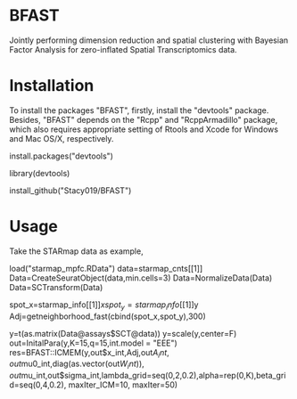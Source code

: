 # BFAST
Jointly performing dimension reduction and spatial clustering with Bayesian Factor Analysis for zero-inflated Spatial Transcriptomics data.

# Installation
To install the packages "BFAST", firstly, install the "devtools" package. Besides, "BFAST" depends on the "Rcpp" and "RcppArmadillo" package, which also requires appropriate setting of Rtools and Xcode for Windows and Mac OS/X, respectively.

install.packages("devtools")

library(devtools)

install_github("Stacy019/BFAST")

# Usage
Take the STARmap data as example, 

load("starmap_mpfc.RData")
data=starmap_cnts[[1]]
Data=CreateSeuratObject(data,min.cells=3)
Data=NormalizeData(Data)
Data=SCTransform(Data)

spot_x=starmap_info[[1]]$x
spot_y=starmap_info[[1]]$y
Adj=getneighborhood_fast(cbind(spot_x,spot_y),300)

y=t(as.matrix(Data@assays$SCT@data))
y=scale(y,center=F)
out=InitalPara(y,K=15,q=15,int.model = "EEE")
res=BFAST::ICMEM(y,out$x_int,Adj,out$A_int,out$mu0_int,diag(as.vector(out$W_int)),out$mu_int,out$sigma_int,lambda_grid=seq(0,2,0.2),alpha=rep(0,K),beta_grid=seq(0,4,0.2), maxIter_ICM=10, maxIter=50)
